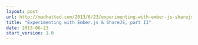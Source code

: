 ```yaml
---
layout: post
url: http://madhatted.com/2013/6/23/experimenting-with-ember-js-sharejs-part-ii
title: "Experimenting with Ember.js & ShareJS, part II"
date: 2013-06-23
start_version: 1.0
---
```

